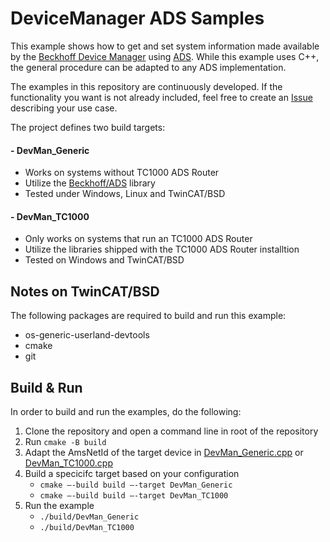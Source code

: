 # DeviceManager ADS Samples

This example shows how to get and set system information made available by the [Beckhoff Device Manager](https://infosys.beckhoff.com/content/1033/devicemanager/262925835.html) using [ADS](https://infosys.beckhoff.com/content/1033/tcinfosys3/11291871243.html). While this example uses C++, the general procedure can be adapted to any ADS implementation. 

The examples in this repository are continuously developed. If the functionality you want is not already included, feel free to create an [Issue](https://github.com/Beckhoff/DeviceManager_ADS_Samples/issues/new/choose) describing your use case. 

The project defines two build targets:
 
#### - DevMan_Generic
  - Works on systems without TC1000 ADS Router
  - Utilize the [Beckhoff/ADS](https://github.com/Beckhoff/ADS) library
  - Tested under Windows, Linux and TwinCAT/BSD
#### - DevMan_TC1000
  - Only works on systems that run an TC1000 ADS Router
  - Utilize the libraries shipped with the TC1000 ADS Router installtion
  - Tested on Windows and TwinCAT/BSD

## Notes on TwinCAT/BSD

The following packages are required to build and run this example:
  - os-generic-userland-devtools
  - cmake
  - git

## Build & Run
In order to build and run the examples, do the following:

1.	Clone the repository and open a command line in root of the repository
2.	Run `cmake -B build`
3.	Adapt the AmsNetId of the target device in [DevMan_Generic.cpp](https://github.com/Beckhoff/DeviceManager_ADS_Example/blob/main/DevMan_Generic.cpp) or [DevMan_TC1000.cpp](https://github.com/Beckhoff/DeviceManager_ADS_Example/blob/main/DevMan_TC1000.cpp)
4.	Build a specicifc target based on your configuration
    - `cmake –-build build –-target DevMan_Generic`
    - `cmake –-build build –-target DevMan_TC1000`
5. Run the example
    - `./build/DevMan_Generic`
    - `./build/DevMan_TC1000`
